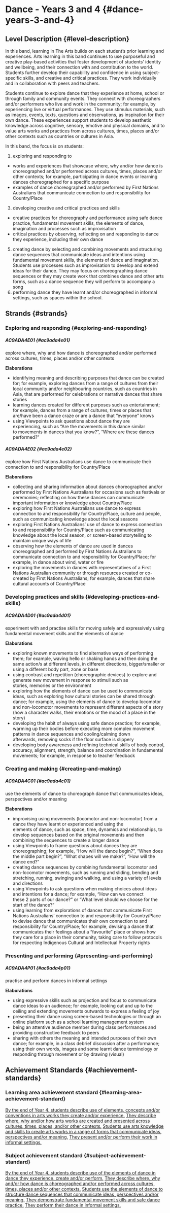# Dance - Years 3 and 4 {#dance-years-3-and-4}

## Level Description {#level-description}

In this band, learning in The Arts builds on each student’s prior learning and experiences. Arts learning in this band continues to use purposeful and creative play-based activities that foster development of students’ identity and wellbeing, and their connection with and contribution to the world. Students further develop their capability and confidence in using subject-specific skills, and creative and critical practices. They work individually and in collaboration with peers and teachers.

Students continue to explore dance that they experience at home, school or through family and community events. They connect with choreographers and/or performers who live and work in the community; for example, by experiencing live or virtual performances. They use stimulus materials, such as images, events, texts, questions and observations, as inspiration for their own dance. These experiences support students to develop aesthetic knowledge across cognitive, sensory, emotive and physical domains, and to value arts works and practices from across cultures, times, places and/or other contexts such as countries or cultures in Asia.

In this band, the focus is on students:

1.  exploring and responding to

*   works and experiences that showcase where, why and/or how dance is choreographed and/or performed across cultures, times, places and/or other contexts; for example, participating in dance events or learning dances choreographed for a specific purpose
*   examples of dance choreographed and/or performed by First Nations Australians that communicate connection to and responsibility for Country/Place

3.  developing creative and critical practices and skills

*   creative practices for choreography and performance using safe dance practice, fundamental movement skills, the elements of dance, imagination and processes such as improvisation
*   critical practices by observing, reflecting on and responding to dance they experience, including their own dance

5.  creating dance by selecting and combining movements and structuring dance sequences that communicate ideas and intentions using fundamental movement skills, the elements of dance and imagination. Students use processes such as improvisation to develop and extend ideas for their dance. They may focus on choreographing dance sequences or they may create work that combines dance and other arts forms, such as a dance sequence they will perform to accompany a song
6.  performing dance they have learnt and/or choreographed in informal settings, such as spaces within the school.

## Strands {#strands}

### Exploring and responding {#exploring-and-responding}

##### AC9ADA4E01 {#ac9ada4e01}

explore where, why and how dance is choreographed and/or performed across cultures, times, places and/or other contexts

**Elaborations**
*  identifying meaning and describing purposes that dance can be created for; for example, exploring dances from a range of cultures from their local community and/or neighbouring countries, such as countries in Asia, that are performed for celebrations or narrative dances that share stories
*  learning dances created for different purposes such as entertainment; for example, dances from a range of cultures, times or places that are/have been a dance craze or are a dance that “everyone” knows
*  using Viewpoints to ask questions about dance they are experiencing, such as “Are the movements in this dance similar to movements in dances that you know?”, “Where are these dances performed?”

##### AC9ADA4E02 {#ac9ada4e02}

explore how First Nations Australians use dance to communicate their connection to and responsibility for Country/Place

**Elaborations**
*  collecting and sharing information about dances choreographed and/or performed by First Nations Australians for occasions such as festivals or ceremonies; reflecting on how these dances can communicate important information or knowledge about Country/Place
*  exploring how First Nations Australians use dance to express connection to and responsibility for Country/Place, culture and people, such as communicating knowledge about the local seasons
*  exploring First Nations Australians’ use of dance to express connection to and responsibility for Country/Place such as communicating knowledge about the local season, or screen-based storytelling to maintain unique ways of life
*  observing how the elements of dance are used in dances choreographed and performed by First Nations Australians to communicate connection to and responsibility for Country/Place; for example, in dance about wind, water or fire
*  exploring the movements in dances with representatives of a First Nations Australian community or through resources created or co-created by First Nations Australians; for example, dances that share cultural accounts of Country/Place

### Developing practices and skills {#developing-practices-and-skills}

##### AC9ADA4D01 {#ac9ada4d01}

experiment with and practise skills for moving safely and expressively using fundamental movement skills and the elements of dance

**Elaborations**
*  exploring known movements to find alternative ways of performing them; for example, waving hello or shaking hands and then doing the same action/s at different levels, in different directions, bigger/smaller or using a different body part, zone or base
*  using contrast and repetition (choreographic devices) to explore and generate new movement in response to stimuli such as stories, memories or the environment
*  exploring how the elements of dance can be used to communicate ideas, such as exploring how cultural stories can be shared through dance; for example, using the elements of dance to develop locomotor and non-locomotor movements to represent different aspects of a story (how a character walks, their emotions or the mood of a place in the story)
*  developing the habit of always using safe dance practice; for example, warming up their bodies before executing more complex movement patterns in dance sequences and cooling/calming down afterwards, removing socks if the floor surface is slippery
*  developing body awareness and refining technical skills of body control, accuracy, alignment, strength, balance and coordination in fundamental movements; for example, in response to teacher feedback

### Creating and making {#creating-and-making}

##### AC9ADA4C01 {#ac9ada4c01}

use the elements of dance to choreograph dance that communicates ideas, perspectives and/or meaning

**Elaborations**
*  improvising using movements (locomotor and non-locomotor) from a dance they have learnt or experienced and using the elements of dance, such as space, time, dynamics and relationships, to develop sequences based on the original movements and then combining the sequences to create a longer dance
*  using Viewpoints to frame questions about dances they are choreographing; for example, “How will the dance begin?”, “When does the middle part begin?”, “What shapes will we make?”, “How will the dance end?”
*  creating dance sequences by combining fundamental locomotor and non-locomotor movements, such as running and sliding, bending and stretching, running, swinging and walking, and using a variety of levels and directions
*  using Viewpoints to ask questions when making choices about ideas and intentions for a dance; for example, “How can we connect these 2 parts of our dance?” or “What level should we choose for the start of the dance?”
*  using learning from explorations of dances that communicate First Nations Australians’ connection to and responsibility for Country/Place to devise dance that communicates their own connection to and responsibility for Country/Place; for example, devising a dance that communicates their feelings about a “favourite” place or shows how they care for a place in their community, taking care to follow protocols for respecting Indigenous Cultural and Intellectual Property rights

### Presenting and performing {#presenting-and-performing}

##### AC9ADA4P01 {#ac9ada4p01}

practise and perform dances in informal settings

**Elaborations**
*  using expressive skills such as projection and focus to communicate dance ideas to an audience; for example, looking out and up to the ceiling and extending movements outwards to express a feeling of joy
*  presenting their dance using screen-based technologies or through an online platform such as a school learning management system
*  being an attentive audience member during class performances and providing constructive feedback to peers
*  sharing with others the meaning and intended purposes of their own dance; for example, in a class debrief discussion after a performance; using their own words, images and some learnt dance terminology or responding through movement or by drawing (visual)

## Achievement Standards {#achievement-standards}

### Learning area achievement standard {#learning-area-achievement-standard}
[By the end of Year 4, students describe use of elements, concepts and/or conventions in arts works they create and/or experience.](?code=AC9ADA4E01&code=AC9ADA4D01&code=AC9ADA4C01#strands) [They describe where, why and/or how arts works are created and presented across cultures, times, places, and/or other contexts.](?code=AC9ADA4E01&code=AC9ADA4E02#strands)
[Students use arts knowledge and skills to create arts works in a range of forms that communicate ideas, perspectives and/or meaning.](?code=AC9ADA4D01&code=AC9ADA4C01&code=AC9ADA4P01#strands) [They present and/or perform their work in informal settings.](?code=AC9ADA4P01#strands)

### Subject achievement standard {#subject-achievement-standard}
[By the end of Year 4, students describe use of the elements of dance in dance they experience, create and/or perform.](?code=AC9ADA4E01&code=AC9ADA4D01&code=AC9ADA4C01#strands) [They describe where, why and/or how dance is choreographed and/or performed across cultures, times, places and/or other contexts.](?code=AC9ADA4E01&code=AC9ADA4E02#strands)
[Students use the elements of dance to structure dance sequences that communicate ideas, perspectives and/or meaning.](?code=AC9ADA4D01&code=AC9ADA4C01#strands) [They demonstrate fundamental movement skills and safe dance practice.](?code=AC9ADA4D01&code=AC9ADA4C01&code=AC9ADA4P01#strands) [They perform their dance in informal settings.](?code=AC9ADA4P01#strands)